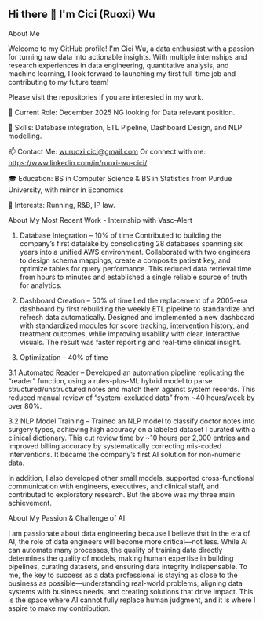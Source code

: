 ## Hi there 👋 I'm Cici (Ruoxi) Wu

About Me

Welcome to my GitHub profile! I'm Cici Wu, a data enthusiast with a passion for turning raw data into actionable insights. With multiple internships and research experiences in data engineering, quantitative analysis, and machine learning, I look forward to launching my first full-time job and contributing to my future team!

Please visit the repositories if you are interested in my work. 

🌟 Current Role: December 2025 NG looking for Data relevant position. 

🌱 Skills: Database integration, ETL Pipeline, Dashboard Design, and NLP modelling. 

📫 Contact Me: wuruoxi.cici@gmail.com
Or connect with me: https://www.linkedin.com/in/ruoxi-wu-cici/

🎓 Education: BS in Computer Science & BS in Statistics from Purdue University, with minor in Economics

💬 Interests: Running, R&B, IP law. 

About My Most Recent Work - Internship with Vasc-Alert
1. Database Integration – 10% of time
Contributed to building the company’s first datalake by consolidating 28 databases spanning six years into a unified AWS environment. Collaborated with two engineers to design schema mappings, create a composite patient key, and optimize tables for query performance. This reduced data retrieval time from hours to minutes and established a single reliable source of truth for analytics.

2. Dashboard Creation – 50% of time
Led the replacement of a 2005-era dashboard by first rebuilding the weekly ETL pipeline to standardize and refresh data automatically. Designed and implemented a new dashboard with standardized modules for score tracking, intervention history, and treatment outcomes, while improving usability with clear, interactive visuals. The result was faster reporting and real-time clinical insight.

3. Optimization – 40% of time

3.1 Automated Reader – Developed an automation pipeline replicating the “reader” function, using a rules-plus-ML hybrid model to parse structured/unstructured notes and match them against system records. This reduced manual review of “system-excluded data” from ~40 hours/week by over 80%.

3.2 NLP Model Training – Trained an NLP model to classify doctor notes into surgery types, achieving high accuracy on a labeled dataset I curated with a clinical dictionary. This cut review time by ~10 hours per 2,000 entries and improved billing accuracy by systematically correcting mis-coded interventions. It became the company’s first AI solution for non-numeric data.


In addition, I also developed other small models, supported cross-functional communication with engineers, executives, and clinical staff, and contributed to exploratory research. But the above was my three main achievement. 

About My Passion & Challenge of AI

I am passionate about data engineering because I believe that in the era of AI, the role of data engineers will become more critical—not less. While AI can automate many processes, the quality of training data directly determines the quality of models, making human expertise in building pipelines, curating datasets, and ensuring data integrity indispensable. To me, the key to success as a data professional is staying as close to the business as possible—understanding real-world problems, aligning data systems with business needs, and creating solutions that drive impact. This is the space where AI cannot fully replace human judgment, and it is where I aspire to make my contribution.


